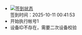 - [![签到状态](https://github.com/womade/Cloud189-Actions/actions/workflows/main.yml/badge.svg?branch=main)](https://github.com/womade/Cloud189-Actions/actions/workflows/main.yml) <br> 签到时间：2025-10-11 00:41:53
- 开始执行帐号1
- 设备ID不存在，需要二次设备校验
